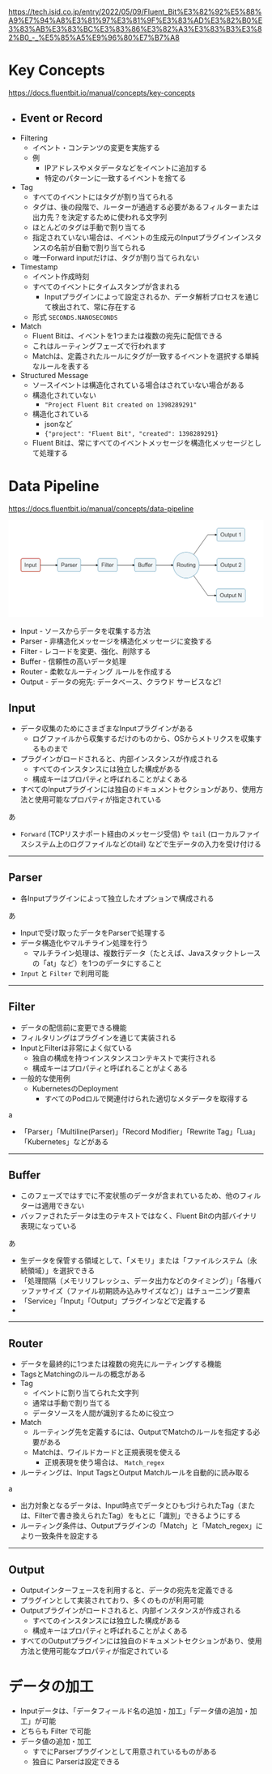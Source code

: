 https://tech.isid.co.jp/entry/2022/05/09/Fluent_Bit%E3%82%92%E5%88%A9%E7%94%A8%E3%81%97%E3%81%9F%E3%83%AD%E3%82%B0%E3%83%AB%E3%83%BC%E3%83%86%E3%82%A3%E3%83%B3%E3%82%B0_-_%E5%85%A5%E9%96%80%E7%B7%A8

# Key Concepts
https://docs.fluentbit.io/manual/concepts/key-concepts

- Event or Record
    - 
- Filtering
    - イベント・コンテンツの変更を実施する
    - 例
        - IPアドレスやメタデータなどをイベントに追加する
        - 特定のパターンに一致するイベントを捨てる
- Tag
    - すべてのイベントにはタグが割り当てられる
    - タグは、後の段階で、ルーターが通過する必要があるフィルターまたは出力先？を決定するために使われる文字列
     - ほとんどのタグは手動で割り当てる
     - 指定されていない場合は、イベントの生成元のInputプラグインインスタンスの名前が自動で割り当てられる
     - 唯一Forward inputだけは、タグが割り当てられない
- Timestamp
    - イベント作成時刻
    - すべてのイベントにタイムスタンプが含まれる
        - Inputプラグインによって設定されるか、データ解析プロセスを通じて検出されて、常に存在する
    - 形式 `SECONDS.NANOSECONDS`
- Match
    - Fluent Bitは、イベントを1つまたは複数の宛先に配信できる
    - これはルーティングフェーズで行われます
    - Matchは、定義されたルールにタグが一致するイベントを選択する単純なルールを表する
- Structured Message
    - ソースイベントは構造化されている場合はされていない場合がある
    - 構造化されていない
        - `"Project Fluent Bit created on 1398289291"`
    - 構造化されている
        - jsonなど
        - `{"project": "Fluent Bit", "created": 1398289291}`
    - Fluent Bitは、常にすべてのイベントメッセージを構造化メッセージとして処理する



# Data Pipeline

https://docs.fluentbit.io/manual/concepts/data-pipeline

![Alt text](images/fluentbit-plugin.png)

- Input - ソースからデータを収集する方法
- Parser - 非構造化メッセージを構造化メッセージに変換する
- Filter - レコードを変更、強化、削除する
- Buffer - 信頼性の高いデータ処理
- Router - 柔軟なルーティング ルールを作成する
- Output - データの宛先: データベース、クラウド サービスなど!


## Input
- データ収集のためにさまざまなInputプラグインがある
    - ログファイルから収集するだけのものから、OSからメトリクスを収集するものまで
- プラグインがロードされると、内部インスタンスが作成される
    - すべてのインスタンスには独立した構成がある
    - 構成キーはプロパティと呼ばれることがよくある
- すべてのInputプラグインには独自のドキュメントセクションがあり、使用方法と使用可能なプロパティが指定されている

あ

- `Forward` (TCPリスナポート経由のメッセージ受信) や `tail` (ローカルファイスシステム上のログファイルなどのtail) などで生データの入力を受け付ける


-------------------------


## Parser
- 各Inputプラグインによって独立したオプションで構成される

あ

- Inputで受け取ったデータをParserで処理する
- データ構造化やマルチライン処理を行う
    - マルチライン処理は、複数行データ（たとえば、Javaスタックトレースの「at」など）を1つのデータにすること
- `Input` と `Filter` で利用可能


-------------------------


## Filter
- データの配信前に変更できる機能
- フィルタリングはプラグインを通じて実装される
- InputとFilterは非常によく似ている
    - 独自の構成を持つインスタンスコンテキストで実行される
    - 構成キーはプロパティと呼ばれることがよくある
- 一般的な使用例
    - KubernetesのDeployment
        - すべてのPodロルで関連付けられた適切なメタデータを取得する

a

- 「Parser」「Multiline(Parser)」「Record Modifier」「Rewrite Tag」「Lua」「Kubernetes」などがある


-------------------------


## Buffer
- このフェーズではすでに不変状態のデータが含まれているため、他のフィルターは適用できない
- バッファされたデータは生のテキストではなく、Fluent Bitの内部バイナリ表現になっている

あ

- 生データを保管する領域として、「メモリ」または「ファイルシステム（永続領域）」を選択できる
- 「処理間隔（メモリリフレッシュ、データ出力などのタイミング）」「各種バッファサイズ（ファイル初期読み込みサイズなど）」はチューニング要素
- 「Service」「Input」「Output」プラグインなどで定義する
- 


-------------------------


## Router
- データを最終的に1つまたは複数の宛先にルーティングする機能
- TagsとMatchingのルールの概念がある
- Tag
    - イベントに割り当てられた文字列
    - 通常は手動で割り当てる
    - データソースを人間が識別するために役立つ
- Match
    - ルーティング先を定義するには、OutputでMatchのルールを指定する必要がある
    - Matchは、ワイルドカードと正規表現を使える
        - 正規表現を使う場合は、 `Match_regex`
- ルーティングは、Input TagsとOutput Matchルールを自動的に読み取る

a

- 出力対象となるデータは、Input時点でデータとひもづけられたTag（または、Filterで書き換えられたTag）をもとに「識別」できるようにする
- ルーティング条件は、Outputプラグインの「Match」と「Match_regex」により一致条件を設定する



-------------------------


## Output
- Outputインターフェースを利用すると、データの宛先を定義できる
- プラグインとして実装されており、多くのものが利用可能
- Outputプラグインがロードされると、内部インスタンスが作成される
    - すべてのインスタンスには独立した構成がある
    - 構成キーはプロパティと呼ばれることがよくある
- すべてのOutputプラグインには独自のドキュメントセクションがあり、使用方法と使用可能なプロパティが指定されている



# データの加工
- Inputデータは、「データフィールド名の追加・加工」「データ値の追加・加工」が可能
- どちらも Filter で可能
- データ値の追加・加工
    - すでにParserプラグインとして用意されているものがある
    - 独自に Parserは設定できる
